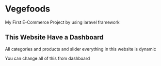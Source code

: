 # Vegefoods
My First E-Commerce Project by using laravel framework

## This Website Have a Dashboard

All categories and products and slider everything in this website is dynamic 

You can change all of this from dashboard
